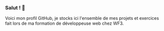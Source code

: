 ### Salut ! 👋
Voici mon profil GitHub, je stocks ici l'ensemble de mes projets et exercices fait lors de ma formation de développeuse web chez WF3.


